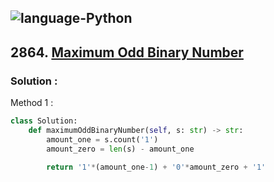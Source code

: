 ![language-Python](https://img.shields.io/badge/%20-Python-ffd43b?style=for-the-badge&logo=PYTHON)
---

## 2864. [Maximum Odd Binary Number](https://leetcode.com/problems/maximum-odd-binary-number)

### Solution :

Method 1 :
```python
class Solution:
    def maximumOddBinaryNumber(self, s: str) -> str:
        amount_one = s.count('1')
        amount_zero = len(s) - amount_one

        return '1'*(amount_one-1) + '0'*amount_zero + '1'
```
